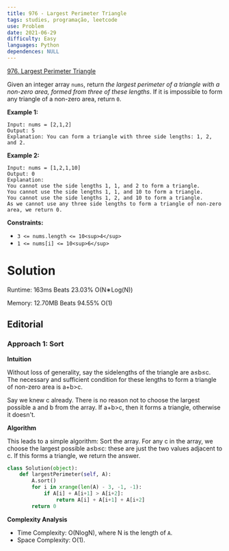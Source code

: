 ```yaml
---
title: 976 - Largest Perimeter Triangle
tags: studies, programação, leetcode
use: Problem
date: 2021-06-29
difficulty: Easy
languages: Python
dependences: NULL
---
```


[976\. Largest Perimeter Triangle](https://leetcode.com/problems/largest-perimeter-triangle/)

Given an integer array `nums`, return _the largest perimeter of a triangle with a non-zero area, formed from three of these lengths_. If it is impossible to form any triangle of a non-zero area, return `0`.

**Example 1:**

```
Input: nums = [2,1,2]
Output: 5
Explanation: You can form a triangle with three side lengths: 1, 2, and 2.
```

**Example 2:**

```
Input: nums = [1,2,1,10]
Output: 0
Explanation: 
You cannot use the side lengths 1, 1, and 2 to form a triangle.
You cannot use the side lengths 1, 1, and 10 to form a triangle.
You cannot use the side lengths 1, 2, and 10 to form a triangle.
As we cannot use any three side lengths to form a triangle of non-zero area, we return 0.
```

**Constraints:**

-   `3 <= nums.length <= 10<sup>4</sup>`
-   `1 <= nums[i] <= 10<sup>6</sup>`


# Solution

Runtime: 163ms
Beats 23.03%
O(N∗Log(N))

Memory: 12.70MB
Beats 94.55%
O(1)


## Editorial

### Approach 1: Sort

**Intuition**

Without loss of generality, say the sidelengths of the triangle are a≤b≤c. The necessary and sufficient condition for these lengths to form a triangle of non-zero area is a+b\>c.

Say we knew c already. There is no reason not to choose the largest possible a and b from the array. If a+b\>c, then it forms a triangle, otherwise it doesn't.

**Algorithm**

This leads to a simple algorithm: Sort the array. For any c in the array, we choose the largest possible a≤b≤c: these are just the two values adjacent to c. If this forms a triangle, we return the answer.

```python
class Solution(object):
    def largestPerimeter(self, A):
        A.sort()
        for i in xrange(len(A) - 3, -1, -1):
            if A[i] + A[i+1] > A[i+2]:
                return A[i] + A[i+1] + A[i+2]
        return 0
```

**Complexity Analysis**

-   Time Complexity: O(NlogN), where N is the length of `A`.
-   Space Complexity: O(1).

